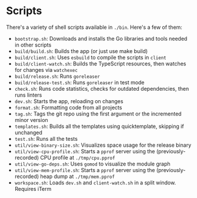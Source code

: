 <!--- Content managed by Project Forge, see [projectforge.md] for details. -->
# Scripts

There's a variety of shell scripts available in `./bin`. Here's a few of them:

- `bootstrap.sh`: Downloads and installs the Go libraries and tools needed in other scripts
- `build/build.sh`: Builds the app (or just use make build)
- `build/client.sh`: Uses `esbuild` to compile the scripts in `client`
- `build/client-watch.sh`: Builds the TypeScript resources, then watches for changes via `watchexec`
- `build/release.sh`: Runs `goreleaser`
- `build/release-test.sh`: Runs `goreleaser` in test mode
- `check.sh`: Runs code statistics, checks for outdated dependencies, then runs linters
- `dev.sh`: Starts the app, reloading on changes
- `format.sh`: Formatting code from all projects
- `tag.sh`: Tags the git repo using the first argument or the incremented minor version
- `templates.sh`: Builds all the templates using quicktemplate, skipping if unchanged
- `test.sh`: Runs all the tests
- `util/view-binary-size.sh`: Visualizes space usage for the release binary
- `util/view-cpu-profile.sh`: Starts a `pprof` server using the (previously-recorded) CPU profile at `./tmp/cpu.pprof`
- `util/view-go-deps.sh`: Uses `gomod` to visualize the module graph
- `util/view-mem-profile.sh`: Starts a `pprof` server using the (previously-recorded) heap dump at `./tmp/mem.pprof`
- `workspace.sh`: Loads `dev.sh` and `client-watch.sh` in a split window. Requires iTerm
